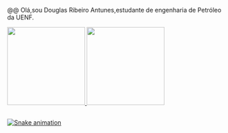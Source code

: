 @@ Olá,sou Douglas Ribeiro Antunes,estudante de engenharia de Petróleo da UENF.

<!--
**Ribeiro131/Ribeiro131** is a ✨ _special_ ✨ repository because its `README.md` (this file) appears on your GitHub profile.

H

- 🔭 Eu atualmente trabalho com o projeto de Iniciação científica na UENF em Geofísica
- 🌱 Estou aprendendo C++ e python.
- 👯 Procuro compartilhar meus códigos para que outros incrementem.
- 🤔 Procuro ajuda em formas de melhorar meus código.
- 😄 Pronouns: ele/dele
-->

<div>
  <a href="https://beacons.ai/Ribeiro131">
  <img height="180em" src="https://github-readme-stats.vercel.app/api?username=Ribeiro131&show_icons=true&theme=dark&include_all_commits=true&count_private=true"/>
  <img height="180em" src="https://github-readme-stats.vercel.app/api/top-langs/?username=Ribeiro131&layout=compact&langs_count=16&theme=dark"/>
</div>
  


  
##
  


![Snake animation](https://github.com/Ribeiro131/Ribeiro131/blob/output/github-contribution-grid-snake.svg)

